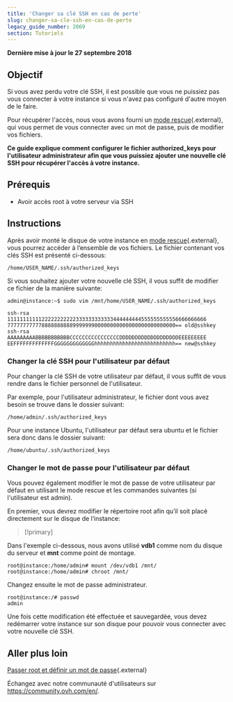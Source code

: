 ```yaml
---
title: 'Changer sa clé SSH en cas de perte'
slug: changer-sa-cle-ssh-en-cas-de-perte
legacy_guide_number: 2069
section: Tutoriels
---
```


**Dernière mise à jour le 27 septembre 2018**

## Objectif

Si vous avez perdu votre clé SSH, il est possible que vous ne puissiez pas vous connecter à votre instance si vous n'avez pas configuré d'autre moyen de le faire.

Pour récupérer l'accès, nous vous avons fourni un [mode rescue](https://docs.ovh.com/gb/en/public-cloud/put_an_instance_in_rescue_mode/){.external}, qui vous permet de vous connecter avec un mot de passe, puis de modifier vos fichiers.

**Ce guide explique comment configurer le fichier authorized_keys pour l'utilisateur administrateur afin que vous puissiez ajouter une nouvelle clé SSH pour récupérer l'accès à votre instance.**

## Prérequis

* Avoir accès root à votre serveur via SSH

## Instructions

Après avoir monté le disque de votre instance en [mode rescue](https://docs.ovh.com/gb/en/public-cloud/put_an_instance_in_rescue_mode/){.external}, vous pourrez accéder à l’ensemble de vos fichiers. Le fichier contenant vos clés SSH est présenté ci-dessous:

```
/home/USER_NAME/.ssh/authorized_keys
```

Si vous souhaitez ajouter votre nouvelle clé SSH, il vous suffit de modifier ce fichier de la manière suivante:

```
admin@instance:~$ sudo vim /mnt/home/USER_NAME/.ssh/authorized_keys

ssh-rsa 1111111111122222222222333333333333444444444555555555556666666666
777777777778888888888999999900000000000000000000000000== old@sshkey
ssh-rsa AAAAAAAAABBBBBBBBBBBCCCCCCCCCCCCCCCCDDDDDDDDDDDDDDDDDDDEEEEEEEEE
EEFFFFFFFFFFFFFGGGGGGGGGGGGGhhhhhhhhhhhhhhhhhhhhhhhhhh== new@sshkey
```

### Changer la clé SSH pour l'utilisateur par défaut
Pour changer la clé SSH de votre utilisateur par défaut, il vous suffit de vous rendre dans le fichier personnel de l'utilisateur.

Par exemple, pour l'utilisateur administrateur, le fichier dont vous avez besoin se trouve dans le dossier suivant:

```
/home/admin/.ssh/authorized_keys
```

Pour une instance Ubuntu, l'utilisateur par défaut sera ubuntu et le fichier sera donc dans le dossier suivant:

```
/home/ubuntu/.ssh/authorized_keys
```

### Changer le mot de passe pour l'utilisateur par défaut

Vous pouvez également modifier le mot de passe de votre utilisateur par défaut en utilisant le mode rescue et les commandes suivantes (si l'utilisateur est admin).

En premier, vous devrez modifier le répertoire root afin qu’il soit placé directement sur le disque de l’instance:

> \[!primary]
>
Dans l'exemple ci-dessous, nous avons utilisé **vdb1** comme nom du disque du serveur et **mnt** comme point de montage.
>


```
root@instance:/home/admin# mount /dev/vdb1 /mnt/
root@instance:/home/admin# chroot /mnt/
```

Changez ensuite le mot de passe administrateur.

```
root@instance:/# passwd 
admin
```

Une fois cette modification été effectuée et sauvegardée, vous devez redémarrer votre instance sur son disque pour pouvoir vous connecter avec votre nouvelle clé SSH.

## Aller plus loin

[Passer root et définir un mot de passe](https://docs.ovh.com/gb/en/public-cloud/become_root_and_select_a_password/){.external}

Échangez avec notre communauté d'utilisateurs sur <https://community.ovh.com/en/>.